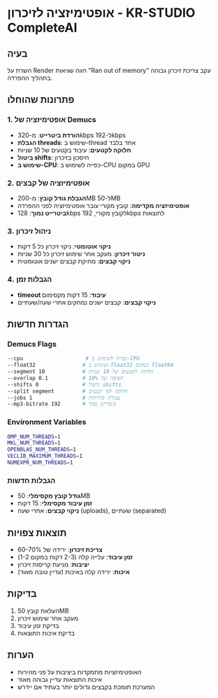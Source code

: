 # אופטימיזציה לזיכרון - KR-STUDIO CompleteAI

## בעיה
השרת על Render חווה שגיאות "Ran out of memory" עקב צריכת זיכרון גבוהה בתהליך ההפרדה.

## פתרונות שהוחלו

### 1. אופטימיזציה של Demucs
- **הורדת ביטרייט**: מ-320kbps ל-192kbps
- **הגבלת threads**: שימוש ב-thread אחד בלבד
- **חלוקה לקטעים**: עיבוד בקטעים של 10 שניות
- **ביטול shifts**: חיסכון בזיכרון
- **שימוש ב-CPU**: כפייה לשימוש ב-CPU במקום GPU

### 2. אופטימיזציה של קבצים
- **הגבלת גודל קובץ**: מ-200MB ל-50MB
- **אופטימיזציה מקדימה**: קובץ מקורי עובר אופטימיזציה לפני ההפרדה
- **ביטרייט נמוך**: 128kbps לקובץ מקורי, 192kbps לתוצאות

### 3. ניהול זיכרון
- **ניקוי אוטומטי**: ניקוי זיכרון כל 5 דקות
- **ניטור זיכרון**: מעקב אחר שימוש זיכרון כל 30 שניות
- **ניקוי קבצים**: מחיקת קבצים ישנים אוטומטית

### 4. הגבלות זמן
- **timeout עיבוד**: 15 דקות מקסימום
- **ניקוי קבצים**: קבצים ישנים נמחקים אחרי שעה/שעתיים

## הגדרות חדשות

### Demucs Flags
```bash
--cpu                    # כפייה לשימוש ב-CPU
--float32               # שימוש ב-float32 במקום float64
--segment 10            # חלוקה לקטעים של 10 שניות
--overlap 0.1           # חפיפה של 10%
--shifts 0              # ביטול shifts
--split segment         # חלוקה לפי קטעים
--jobs 1                # עבודה סדרתית
--mp3-bitrate 192       # ביטרייט נמוך
```

### Environment Variables
```bash
OMP_NUM_THREADS=1
MKL_NUM_THREADS=1
OPENBLAS_NUM_THREADS=1
VECLIB_MAXIMUM_THREADS=1
NUMEXPR_NUM_THREADS=1
```

### הגבלות חדשות
- **גודל קובץ מקסימלי**: 50MB
- **זמן עיבוד מקסימלי**: 15 דקות
- **ניקוי קבצים**: אחרי שעה (uploads), שעתיים (separated)

## תוצאות צפויות
- **צריכת זיכרון**: ירידה של 60-70%
- **זמן עיבוד**: עלייה קלה (2-3 דקות במקום 1-2)
- **יציבות**: מניעת קריסות זיכרון
- **איכות**: ירידה קלה באיכות (עדיין טובה מאוד)

## בדיקות
1. העלאת קובץ 50MB
2. מעקב אחר שימוש זיכרון
3. בדיקת זמן עיבוד
4. בדיקת איכות התוצאות

## הערות
- האופטימיזציות מתמקדות ביציבות על פני מהירות
- איכות התוצאות עדיין גבוהה מאוד
- המערכת תומכת בקבצים גדולים יותר בעתיד אם יידרש 